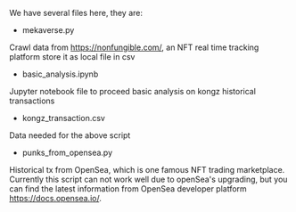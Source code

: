 We have several files here, they are:

* mekaverse.py

Crawl data from https://nonfungible.com/, an NFT real time tracking platform store it as local file in csv

* basic_analysis.ipynb

Jupyter notebook file to proceed basic analysis on kongz historical transactions

* kongz_transaction.csv

Data needed for the above script

* punks_from_opensea.py

Historical tx from OpenSea, which is one famous NFT trading marketplace. Currently this script can not work well due to openSea's upgrading, but you can find the latest information from OpenSea developer platform https://docs.opensea.io/.